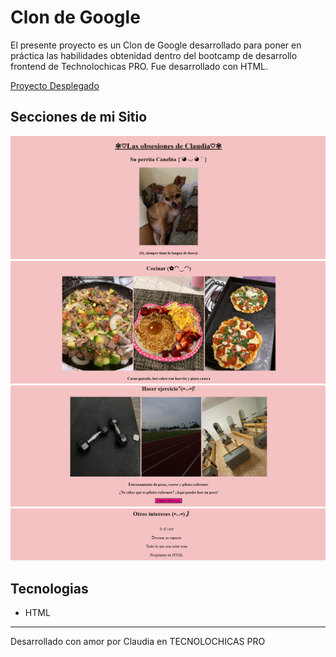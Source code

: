 # Clon de Google

El presente proyecto es un Clon de Google desarrollado para poner en práctica las habilidades obtenidad dentro del bootcamp de desarrollo frontend de Technolochicas PRO.
Fue desarrollado con HTML.


[Proyecto Desplegado](https://primera-pagina-umber.vercel.app/)

## Secciones de mi Sitio
![Seccion 1](seccion1.png)
![Seccion 2](seccion2.png)
![Seccion 3](seccion3.png)
![Seccion 4](seccion4.png)


## Tecnologias 
* HTML

---
Desarrollado con amor por Claudia en TECNOLOCHICAS PRO